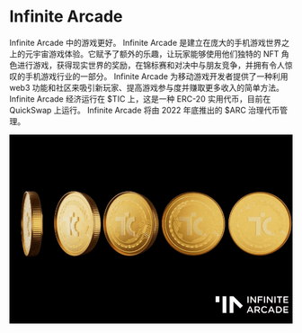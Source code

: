 # Infinite Arcade

Infinite Arcade 中的游戏更好。 Infinite Arcade 是建立在庞大的手机游戏世界之上的元宇宙游戏体验。它赋予了额外的乐趣，让玩家能够使用他们独特的 NFT 角色进行游戏，获得现实世界的奖励，在锦标赛和对决中与朋友竞争，并拥有令人惊叹的手机游戏行业的一部分。 Infinite Arcade 为移动游戏开发者提供了一种利用 web3 功能和社区来吸引新玩家、提高游戏参与度并赚取更多收入的简单方法。 Infinite Arcade 经济运行在 $TIC 上，这是一种 ERC-20 实用代币，目前在 QuickSwap 上运行。 Infinite Arcade 将由 2022 年底推出的 $ARC 治理代币管理。

![infinitearcade-dapp-games-ethereum-image2_ca4ce1f7a5a26833273b4b72e24d65a8](infinitearcade-dapp-games-ethereum-image2_ca4ce1f7a5a26833273b4b72e24d65a8.png)

